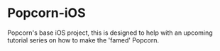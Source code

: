 # Popcorn-iOS
Popcorn's base iOS project, this is designed to help with an upcoming tutorial series on how to make the 'famed' Popcorn.
